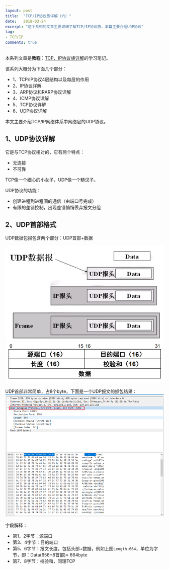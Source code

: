 ```yaml
---
layout: post
title:  "TCP/IP协议族详解（六）"
date:   2018-03-24
excerpt: "这个系列的文章主要详细了解TCP/IP协议族，本篇主要介绍UDP协议"
tag:
- TCP/IP
comments: true
---
```



本系列文章是**教程：**[TCP、IP协议族详解](http://study.163.com/course/courseMain.htm?courseId=1003343002)的学习笔记。

该系列大概分为下面几个部分：

- 1、TCP/IP协议4层结构以及每层的作用
- 2、IP协议详解
- 3、ARP协议和RARP协议详解
- 4、ICMP协议详解
- 5、TCP协议详解
- 6、UDP协议详解

本文主要介绍TCP/IP网络体系中网络层的UDP协议。


## 1、UDP协议详解

它是与TCP协议相对的，它有两个特点：

- 无连接
- 不可靠

TCP像一个细心的小女子，UDP像一个糙汉子。

UDP协议的功能：
- 创建进程到进程间的通信（由端口号完成）
- 有限的差错控制，出现差错悄悄丢弃报文分组


## 2、UDP首部格式

UDP数据包报包含两个部分：UDP首部+数据

![UDP数据报](/images/posts/tcp-ip/udp-datagram.png)
![UDP首部格式](/images/posts/tcp-ip/udp-head.png)

UDP首部非常简单，占8个byte，下面是一个UDP报文的抓包结果：
![UDP首部抓吧](/images/posts/tcp-ip/udp-wireshark-1.png)

字段解释：

- 第1、2字节：源端口
- 第3、4字节：目的端口
- 第5、6字节：报文长度，包括头部+数据，例如上图`Length:664`，单位为字节，即：Data(656+8首部)= 664byte
- 第7、8字节：校验和，同理TCP
